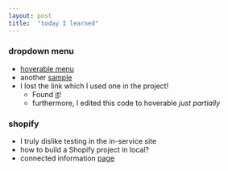 ```yaml
---
layout: post
title:  "today I learned"
---
```

### dropdown menu
- [hoverable menu](https://www.w3schools.com/css/tryit.asp?filename=trycss_dropdown_text)
- another [sample](https://johnmorrisonline.com/pure-html-and-css-dropdown-menu/)
- I lost the link which I used one in the project!
    - Found [it](https://codepen.io/mbdavid/pen/xGLaBJ)!
    - furthermore, I edited this code to hoverable *just partially*

### shopify
- I truly dislike testing in the in-service site
- how to build a Shopify project in local?
- connected information [page](https://www.shopify.com/partners/blog/95401862-3-simple-steps-for-setting-up-a-local-shopify-theme-development-environment)